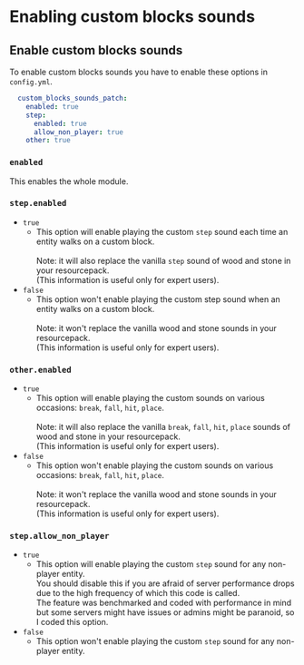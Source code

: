 # Enabling custom blocks sounds

## Enable custom blocks sounds

To enable custom blocks sounds you have to enable these options in `config.yml`.

```yaml
  custom_blocks_sounds_patch:
    enabled: true
    step:
      enabled: true
      allow_non_player: true
    other: true
```

### `enabled`

This enables the whole module.

### `step.enabled`

* `true`
  * This option will enable playing the custom `step` sound each time an entity walks on a custom block.\
    \
    Note: it will also replace the vanilla `step` sound of wood and stone in your resourcepack.\
    (This information is useful only for expert users).
* `false`
  * This option won't enable playing the custom step sound when an entity walks on a custom block.\
    \
    Note: it won't replace the vanilla wood and stone sounds in your resourcepack.\
    (This information is useful only for expert users).

### `other.enabled`

* `true`
  * This option will enable playing the custom sounds on various occasions: `break`, `fall`, `hit`, `place`.\
    \
    Note: it will also replace the vanilla `break`, `fall`, `hit`, `place` sounds of wood and stone in your resourcepack.\
    (This information is useful only for expert users).
* `false`
  * This option won't enable playing the custom sounds on various occasions: `break`, `fall`, `hit`, `place`.\
    \
    Note: it won't replace the vanilla wood and stone sounds in your resourcepack.\
    (This information is useful only for expert users).

### `step.allow_non_player`

* `true`
  * This option will enable playing the custom `step` sound for any non-player entity.\
    You should disable this if you are afraid of server performance drops due to the high frequency of which this code is called.\
    The feature was benchmarked and coded with performance in mind but some servers might have issues or admins might be paranoid, so I coded this option.
* `false`
  * This option won't enable playing the custom `step` sound for any non-player entity.
